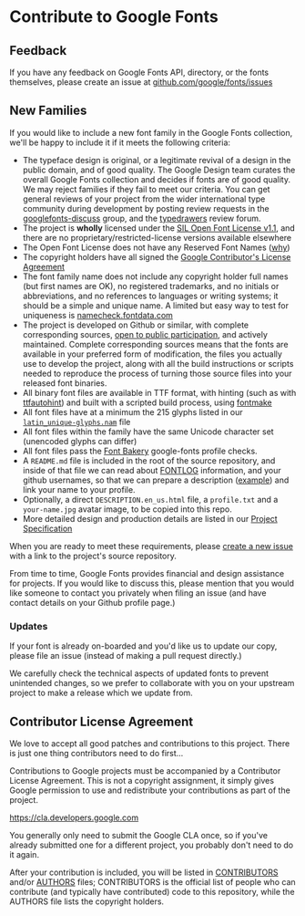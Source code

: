 # Contribute to Google Fonts

## Feedback

If you have any feedback on Google Fonts API, directory, or the fonts themselves, please create an issue at [github.com/google/fonts/issues](http://github.com/google/fonts/issues)

## New Families

If you would like to include a new font family in the Google Fonts collection, we'll be happy to include it if it meets the following criteria:

* The typeface design is original, or a legitimate revival of a design in the public domain, and of good quality. The Google Design team curates the overall Google Fonts collection and decides if fonts are of good quality. We may reject families if they fail to meet our criteria. You can get general reviews of your project from the wider international type community during development by posting review requests in the [googlefonts-discuss](https://groups.google.com/forum/#!forum/googlefonts-discuss) group, and the [typedrawers](http://typedrawers.com/categories/critiques%E2%80%94type-design) review forum.
* The project is **wholly** licensed under the [SIL Open Font License v1.1](http://scripts.sil.org/OFL), and there are no proprietary/restricted-license versions available elsewhere
* The Open Font License does not have any Reserved Font Names ([why](https://github.com/simoncozens/silson/issues/1))
* The copyright holders have all signed the [Google Contributor's License Agreement](https://cla.developers.google.com)
* The font family name does not include any copyright holder full names (but first names are OK), no registered trademarks, and no initials or abbreviations, and no references to languages or writing systems; it should be a simple and unique name. A limited but easy way to test for uniqueness is [namecheck.fontdata.com](https://namecheck.fontdata.com)  
* The project is developed on Github or similar, with complete corresponding sources, [open to public participation](http://producingoss.com), and actively maintained. Complete corresponding sources means that the fonts are available in your preferred form of modification, the files you actually use to develop the project, along with all the build instructions or scripts needed to  reproduce the process of turning those source files into your released font binaries.  
* All binary font files are available in TTF format, with hinting (such as with [ttfautohint](http://www.freetype.org/ttfautohint/)) and built with a scripted build process, using [fontmake](https://github.com/googlefonts/fontmake)
* All font files have at a minimum the 215 glyphs listed in our [`latin_unique-glyphs.nam`](https://github.com/googlefonts/gftools/blob/master/Lib/gftools/encodings/latin_unique-glyphs.nam) file  
* All font files within the family have the same Unicode character set (unencoded glyphs can differ)  
* All font files pass the [Font Bakery](https://github.com/googlefonts/fontbakery) google-fonts profile checks.
* A `README.md` file is included in the root of the source repository, and inside of that file we can read about [FONTLOG](http://scripts.sil.org/cms/scripts/page.php?site_id=nrsi&id=ofl-faq_web#43cecb44) information, and your github usernames, so that we can prepare a description ([example](https://github.com/google/fonts/blob/master/ofl/poppins/DESCRIPTION.en_us.html)) and link your name to your profile.  
* Optionally, a direct `DESCRIPTION.en_us.html` file, a `profile.txt` and a `your-name.jpg` avatar image, to be copied into this repo.
* More detailed design and production details are listed in our [Project Specification](https://github.com/googlefonts/gf-docs/tree/master/Spec)  

When you are ready to meet these requirements, please [create a new issue](https://github.com/google/fonts/issues) with a link to the project's source repository.

From time to time, Google Fonts provides financial and design assistance for projects. 
If you would like to discuss this, please mention that you would like someone to contact you privately when filing an issue (and have contact details on your Github profile page.)

### Updates

If your font is already on-boarded and you'd like us to update our copy, please file an issue (instead of making a pull request directly.)

We carefully check the technical aspects of updated fonts to prevent unintended changes, so we prefer to collaborate with you on your upstream project to make a release which we update from. 

## Contributor License Agreement

We love to accept all good patches and contributions to this project. 
There is just one thing contributors need to do first...

Contributions to Google projects must be accompanied by a Contributor License Agreement. 
This is not a copyright assignment, it simply gives Google permission to use and redistribute your contributions as part of the project.

<https://cla.developers.google.com>

You generally only need to submit the Google CLA once, so if you've already submitted one for a different project, you probably don't need to do it again.

After your contribution is included, you will be listed in [CONTRIBUTORS](CONTRIBUTORS) and/or [AUTHORS](AUTHORS) files; 
CONTRIBUTORS is the official list of people who can contribute (and typically have contributed) code to this repository, while the AUTHORS file lists the copyright holders.
